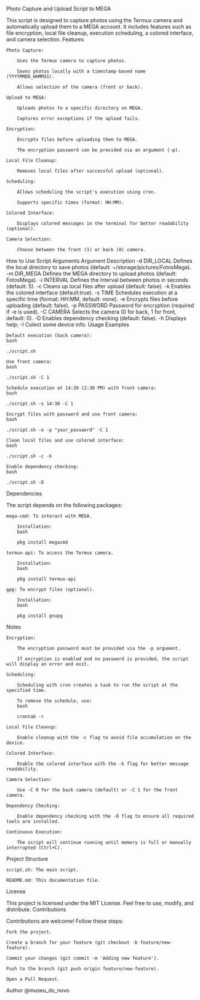 Photo Capture and Upload Script to MEGA

This script is designed to capture photos using the Termux camera and
automatically upload them to a MEGA account. It includes features such
as file encryption, local file cleanup, execution scheduling, a colored
interface, and camera selection. Features

    Photo Capture:

        Uses the Termux camera to capture photos.

        Saves photos locally with a timestamp-based name (YYYYMMDD_HHMMSS).

        Allows selection of the camera (front or back).

    Upload to MEGA:

        Uploads photos to a specific directory on MEGA.

        Captures error exceptions if the upload fails.

    Encryption:

        Encrypts files before uploading them to MEGA.

        The encryption password can be provided via an argument (-p).

    Local File Cleanup:

        Removes local files after successful upload (optional).

    Scheduling:

        Allows scheduling the script's execution using cron.

        Supports specific times (format: HH:MM).

    Colored Interface:

        Displays colored messages in the terminal for better readability (optional).

    Camera Selection:

        Choose between the front (1) or back (0) camera.

How to Use Script Arguments 
    Argument            Description 
    -d DIR_LOCAL        Defines the local directory to save photos (default: \~/storage/pictures/FotosMega). 
    -m DIR_MEGA         Defines the MEGA directory to upload photos (default: FotosMega). 
    -i INTERVAL         Defines the interval between photos in seconds (default: 5). 
    -c                  Cleans up local files after upload (default: false). 
    -k                  Enables the colored interface (default:true). 
    -s TIME             Schedules execution at a specific time (format: HH:MM, default: none). 
    -e                  Encrypts files before uploading (default: false). 
    -p PASSWORD         Password for encryption (required if -e is used). 
    -C CAMERA           Selects the camera (0 for back, 1 for front, default: 0). 
    -D                  Enables dependency checking (default: false). 
    -h                  Displays help; 
    -I                  Colect some device info.
Usage Examples

    Default execution (back camera):
    bash

    ./script.sh

    Use front camera:
    bash

    ./script.sh -C 1

    Schedule execution at 14:30 (2:30 PM) with front camera:
    bash

    ./script.sh -s 14:30 -C 1

    Encrypt files with password and use front camera:
    bash

    ./script.sh -e -p "your_password" -C 1

    Clean local files and use colored interface:
    bash

    ./script.sh -c -k

    Enable dependency checking:
    bash

    ./script.sh -D

Dependencies

The script depends on the following packages:

    mega-cmd: To interact with MEGA.

        Installation:
        bash        

        pkg install megacmd

    termux-api: To access the Termux camera.

        Installation:
        bash
        
        pkg install termux-api

    gpg: To encrypt files (optional).

        Installation:
        bash
    
        pkg install gnupg

Notes

    Encryption:

        The encryption password must be provided via the -p argument.

        If encryption is enabled and no password is provided, the script will display an error and exit.

    Scheduling:

        Scheduling with cron creates a task to run the script at the specified time.

        To remove the schedule, use:
        bash

        crontab -r

    Local File Cleanup:

        Enable cleanup with the -c flag to avoid file accumulation on the device.

    Colored Interface:

        Enable the colored interface with the -k flag for better message readability.

    Camera Selection:

        Use -C 0 for the back camera (default) or -C 1 for the front camera.

    Dependency Checking:

        Enable dependency checking with the -D flag to ensure all required tools are installed.

    Continuous Execution:

        The script will continue running until memory is full or manually interrupted (Ctrl+C).

Project Structure

    script.sh: The main script.

    README.md: This documentation file.

License

This project is licensed under the MIT License. Feel free to use,
modify, and distribute. Contributions

Contributions are welcome! Follow these steps:

    Fork the project.

    Create a branch for your feature (git checkout -b feature/new-feature).

    Commit your changes (git commit -m 'Adding new feature').

    Push to the branch (git push origin feature/new-feature).

    Open a Pull Request.

Author
    @museu_do_novo